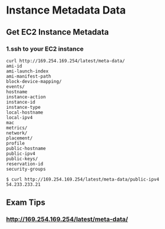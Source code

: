 # Instance Metadata Data

## Get EC2 Instance Metadata

### 1.ssh to your EC2 instance

```
curl http://169.254.169.254/latest/meta-data/
ami-id
ami-launch-index
ami-manifest-path
block-device-mapping/
events/
hostname
instance-action
instance-id
instance-type
local-hostname
local-ipv4
mac
metrics/
network/
placement/
profile
public-hostname
public-ipv4
public-keys/
reservation-id
security-groups
```

```
$ curl http://169.254.169.254/latest/meta-data/public-ipv4
54.233.233.21
```

## Exam Tips

### http://169.254.169.254/latest/meta-data/

 


